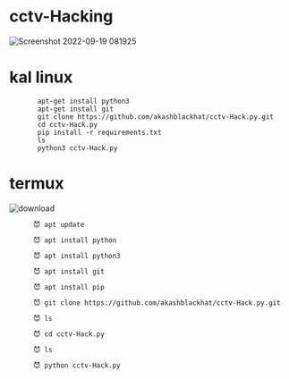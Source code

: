 # cctv-Hacking
 
![Screenshot 2022-09-19 081925](https://user-images.githubusercontent.com/88341460/191053358-6852e3ed-dcf1-4891-922a-c6e28ec5a9ab.jpg)

# kal linux
           apt-get install python3
           apt-get install git
           git clone https://github.com/akashblackhat/cctv-Hack.py.git
           cd cctv-Hack.py
           pip install -r requirements.txt
           ls
           python3 cctv-Hack.py
# termux
![download](https://user-images.githubusercontent.com/88341460/191055437-671a1c7c-60a3-4bf2-9993-ead27227e974.png)

          😈 apt update 
           
          😈 apt install python
           
          😈 apt install python3
           
          😈 apt install git
           
          😈 apt install pip
           
          😈 git clone https://github.com/akashblackhat/cctv-Hack.py.git
           
          😈 ls
           
          😈 cd cctv-Hack.py
           
          😈 ls
           
          😈 python cctv-Hack.py
